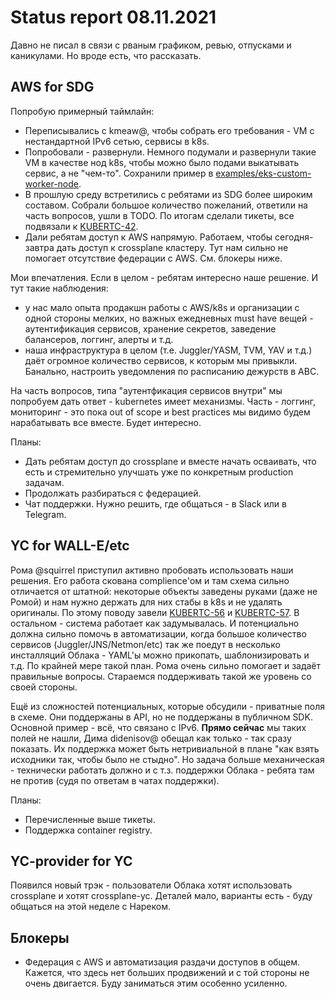# Status report 08.11.2021
Давно не писал в связи с рваным графиком, ревью, отпусками и каникулами. Но вроде есть, что рассказать.

## AWS for SDG
Попробую примерный таймлайн:
  * Переписывались с kmeaw@, чтобы собрать его требования - VM с нестандартной IPv6 сетью, сервисы в k8s.
  * Попробовали - развернули. Немного подумали и развернули такие VM в качестве нод k8s, чтобы можно было подами выкатывать сервис, а не "чем-то".
  Сохранили пример в [examples/eks-custom-worker-node](https://a.yandex-team.ru/arc/trunk/arcadia/infra/kube/aws/examples/eks-custom-worker-node).
  * В прошлую среду встретились с ребятами из SDG более широким составом. Собрали большое количество пожеланий, ответили на часть вопросов, ушли в TODO.
  По итогам сделали тикеты, все подвязали к [KUBERTC-42](https://st.yandex-team.ru/KUBERTC-42).
  * Дали ребятам доступ к AWS напрямую. Работаем, чтобы сегодня-завтра дать доступ к crossplane кластеру.
  Тут нам сильно не помогает отсутствие федерации с AWS. См. блокеры ниже.

Мои впечатления. Если в целом - ребятам интересно наше решение. И тут такие наблюдения:
  * у нас мало опыта продакшн работы с AWS/k8s и организации с одной стороны мелких, но важных ежедневных must have вещей - аутентификация сервисов, хранение секретов, заведение балансеров, логгинг, алерты и т.д.
  * наша инфраструктура в целом (т.е. Juggler/YASM, TVM, YAV и т.д.) даёт огромное количество сервисов, к которым мы привыкли.
  Банально, настроить уведомления по расписанию дежурств в ABC.

На часть вопросов, типа "аутентфикация сервисов внутри" мы попробуем дать ответ - kubernetes имеет механизмы. Часть - логгинг, мониторинг - это пока out of scope и best practices мы видимо будем нарабатывать все вместе. Будет интересно.

Планы:
  * Дать ребятам доступ до crossplane и вместе начать осваивать, что есть и стремительно улучшать уже по конкретным production задачам.
  * Продолжать разбираться с федерацией.
  * Чат поддержки. Нужно решить, где общаться - в Slack или в Telegram.

## YC for WALL-E/etc
Рома @squirrel приступил активно пробовать использовать наши решения. Его работа скована complience'ом и там схема сильно отличается от штатной: некоторые объекты заведены руками (даже не Ромой) и нам нужно держать для них стабы в k8s и не удалять оригиналы. По этому поводу завели [KUBERTC-56](https://st.yandex-team.ru/KUBERTC-56) и [KUBERTC-57](https://st.yandex-team.ru/KUBERTC-57). В остальном - система работает как задумывалась. И потенциально должна сильно помочь в автоматизации, когда большое количество сервисов (Juggler/JNS/Netmon/etc) так же поедут в несколько инсталляций Облака - YAML'ы можно прикопать, шаблонизировать и т.д. По крайней мере такой план.
Рома очень сильно помогает и задаёт правильные вопросы. Стараемся поддерживать такой же уровень со своей стороны.

Ещё из сложностей потенциальных, которые обсудили - приватные поля в схеме. Они поддержаны в API, но не поддержаны в публичном SDK. Основной пример - всё, что связано с IPv6. **Прямо сейчас** мы таких полей не нашли, Дима didenisov@ обещал как только - так сразу показать. Их поддержка может быть нетривиальной в плане "как взять исходники так, чтобы было не стыдно". Но задача больше механическая - технически работать должно и с т.з. поддержки Облака - ребята там не против (судя по ответам в чатах поддержки).

Планы:
  * Перечисленные выше тикеты.
  * Поддержка container registry.


## YC-provider for YC
Появился новый трэк - пользователи Облака хотят использовать crossplane и хотят crossplane-yc. Деталей мало, варианты есть - буду общаться на этой неделе с Нареком.

## Блокеры
  * Федерация с AWS и автоматизация раздачи доступов в общем.
  Кажется, что здесь нет больших продвижений и с той стороны не очень двигается. Буду заниматься этим особенно усиленно.